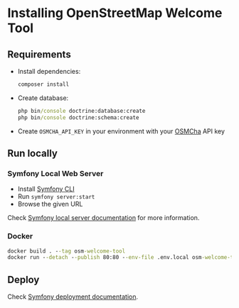# Installing OpenStreetMap Welcome Tool

## Requirements

- Install dependencies:

  ```cmd
  composer install
  ```

- Create database:

  ```cmd
  php bin/console doctrine:database:create
  php bin/console doctrine:schema:create
  ```

- Create `OSMCHA_API_KEY` in your environment with your [OSMCha](https://osmcha.org/) API key

## Run locally

### Symfony Local Web Server

- Install [Symfony CLI](https://symfony.com/download)
- Run `symfony server:start`
- Browse the given URL

Check [Symfony local server documentation](https://symfony.com/doc/current/setup/symfony_server.html) for more information.

### Docker

```cmd
docker build . --tag osm-welcome-tool
docker run --detach --publish 80:80 --env-file .env.local osm-welcome-tool
```

## Deploy

Check [Symfony deployment documentation](https://symfony.com/doc/current/deployment.html).
